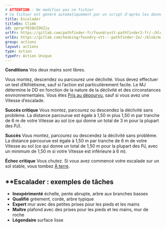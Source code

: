 ```yaml
---
# ATTENTION : Ne modifiez pas ce fichier
# Ce fichier est généré automatiquement par un script d'après les données du module Foundry VTT officiel et de sa traduction
title: Escalader
titleEn: Climb
id: pprgrYQ1QnIDGZiy
urlFr: https://gitlab.com/pathfinder-fr/foundryvtt-pathfinder2-fr/-/blob/master/data/actions/pprgrYQ1QnIDGZiy.htm
urlEn: https://gitlab.com/hooking/foundry-vtt---pathfinder-2e/-/blob/master/packs/data/actions.db/climb.json
group: actions
layout: actions
type: action
typeFr: Action Unique
---
```

**Conditions** Vos deux mains sont libres.

Vous montez, descendez ou parcourez une déclivité. Vous devez effectuer un test d’<span data-pf2-action="climb" data-pf2-glyph="A">Athlétisme, sauf si l’action est particulièrement facile. Le MJ détermine le DD en fonction de la nature de la déclivité et des circonstances environnementales. Vous êtes [Pris au dépourvu](../etats/pris-au-dépourvu.md), sauf si vous avez une Vitesse d’escalade.

**Succès critique** Vous montez, parcourez ou descendez la déclivité sans problème. La distance parcourue est égale à 1,50 m plus 1,50 m par tranche de 6 m de votre Vitesse au sol (ce qui donne un total de 3 m pour la plupart des PJ).

**Succès** Vous montez, parcourez ou descendez la déclivité sans problème. La distance parcourue est égale à 1,50 m par tranche de 6 m de votre Vitesse au sol (ce qui donne un total de 1,50 m pour la plupart des PJ, avec un minimum de 1,50 m si votre Vitesse est inférieure à 6 m).

**Échec critique** Vous chutez. Si vous avez commencé votre escalade sur un sol stable, vous tombez [À terre](../etats/à-terre.md).

## **Escalader : exemples de tâches

- **Inexpérimenté** échelle, pente abrupte, arbre aux branches basses
- **Qualifié** gréement, corde, arbre typique
- **Expert** mur avec des petites prises pour les pieds et les mains
- **Maître** plafond avec des prises pour les pieds et les mains, mur de roche
- **Légendaire** surface lisse
